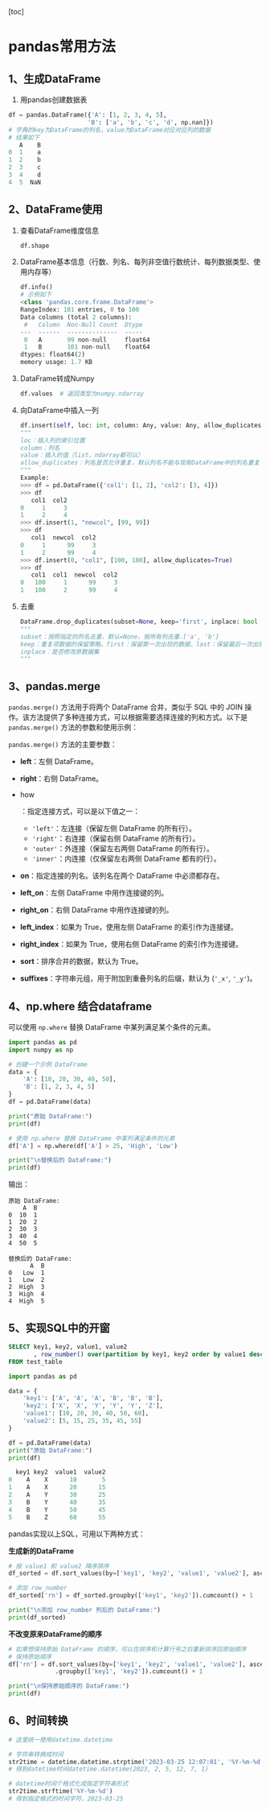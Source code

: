 [toc]

# pandas常用方法

## 1、生成DataFrame

1. 用pandas创建数据表

```python
df = pandas.DataFrame({'A': [1, 2, 3, 4, 5],
                      'B': ['a', 'b', 'c', 'd', np.nan]})
# 字典的key为DataFrame的列名，value为DataFrame对应对应列的数据
# 结果如下
   A    B
0  1    a
1  2    b
2  3    c
3  4    d
4  5  NaN
```



## 2、DataFrame使用

1. 查看DataFrame维度信息

   ```python
   df.shape
   ```

2. DataFrame基本信息（行数、列名、每列非空值行数统计、每列数据类型、使用内存等）

   ```python
   df.info()
   # 示例如下
   <class 'pandas.core.frame.DataFrame'>
   RangeIndex: 101 entries, 0 to 100
   Data columns (total 2 columns):
    #   Column  Non-Null Count  Dtype  
   ---  ------  --------------  -----  
    0   A       99 non-null     float64
    1   B       101 non-null    float64
   dtypes: float64(2)
   memory usage: 1.7 KB
   ```

3. DataFrame转成Numpy

   ```python
   df.values  # 返回类型为numpy.ndarray
   ```

4. 向DataFrame中插入一列

   ```python
   df.insert(self, loc: int, column: Any, value: Any, allow_duplicates: boolean = False) -> None
   """
   loc：插入列的索引位置
   column：列名
   value：插入的值（list，ndarray都可以）
   allow_duplicates：列名是否允许重复，默认列名不能与现有DataFrame中的列名重复
   """
   Example:
   >>> df = pd.DataFrame({'col1': [1, 2], 'col2': [3, 4]})
   >>> df
      col1  col2
   0     1     3
   1     2     4
   >>> df.insert(1, "newcol", [99, 99])
   >>> df
      col1  newcol  col2
   0     1      99     3
   1     2      99     4
   >>> df.insert(0, "col1", [100, 100], allow_duplicates=True)
   >>> df
      col1  col1  newcol  col2
   0   100     1      99     3
   1   100     2      99     4
   
   ```

5. 去重

   ```python
   DataFrame.drop_duplicates(subset=None, keep='first', inplace: bool = False, ignore_index: bool = False) -> Any
   """
   subset：按照指定的列名去重，默认=None，按所有列去重.['a', 'b']
   keep：重复项数据的保留策略。first：保留第一次出现的数据，last：保留最后一次出现的数据，False：重复的所有数据都不保留
   inplace：是否修改原数据集
   """
   ```

   



## 3、pandas.merge

`pandas.merge()` 方法用于将两个 DataFrame 合并，类似于 SQL 中的 JOIN 操作。该方法提供了多种连接方式，可以根据需要选择连接的列和方式。以下是 `pandas.merge()` 方法的参数和使用示例：

`pandas.merge()` 方法的主要参数：

- **left**：左侧 DataFrame。

- **right**：右侧 DataFrame。

- how

  ：指定连接方式，可以是以下值之一：

  - `'left'`：左连接（保留左侧 DataFrame 的所有行）。
  - `'right'`：右连接（保留右侧 DataFrame 的所有行）。
  - `'outer'`：外连接（保留左右两侧 DataFrame 的所有行）。
  - `'inner'`：内连接（仅保留左右两侧 DataFrame 都有的行）。

- **on**：指定连接的列名。该列名在两个 DataFrame 中必须都存在。

- **left_on**：左侧 DataFrame 中用作连接键的列。

- **right_on**：右侧 DataFrame 中用作连接键的列。

- **left_index**：如果为 True，使用左侧 DataFrame 的索引作为连接键。

- **right_index**：如果为 True，使用右侧 DataFrame 的索引作为连接键。

- **sort**：排序合并的数据，默认为 True。

- **suffixes**：字符串元组，用于附加到重叠列名的后缀，默认为 (`'_x'`, `'_y'`)。

## 4、np.where 结合dataframe

可以使用 `np.where` 替换 DataFrame 中某列满足某个条件的元素。

```python
import pandas as pd
import numpy as np

# 创建一个示例 DataFrame
data = {
    'A': [10, 20, 30, 40, 50],
    'B': [1, 2, 3, 4, 5]
}
df = pd.DataFrame(data)

print("原始 DataFrame:")
print(df)

# 使用 np.where 替换 DataFrame 中某列满足条件的元素
df['A'] = np.where(df['A'] > 25, 'High', 'Low')

print("\n替换后的 DataFrame:")
print(df)

```

输出：

```
原始 DataFrame:
    A  B
0  10  1
1  20  2
2  30  3
3  40  4
4  50  5

替换后的 DataFrame:
      A  B
0   Low  1
1   Low  2
2  High  3
3  High  4
4  High  5

```



## 5、实现SQL中的开窗

```sql
SELECT key1, key2, value1, value2
       , row_number() over(partition by key1, key2 order by value1 desc, value2 desc) as rn
FROM test_table
```



```python
import pandas as pd

data = {
    'key1': ['A', 'A', 'A', 'B', 'B', 'B'],
    'key2': ['X', 'X', 'Y', 'Y', 'Y', 'Z'],
    'value1': [10, 20, 30, 40, 50, 60],
    'value2': [5, 15, 25, 35, 45, 55]
}

df = pd.DataFrame(data)
print("原始 DataFrame:")
print(df)

  key1 key2  value1  value2
0    A    X      10       5
1    A    X      20      15
2    A    Y      30      25
3    B    Y      40      35
4    B    Y      50      45
5    B    Z      60      55

```



pandas实现以上SQL，可用以下两种方式：

**生成新的DataFrame**

```python
# 按 value1 和 value2 降序排序
df_sorted = df.sort_values(by=['key1', 'key2', 'value1', 'value2'], ascending=[True, True, False, False])

# 添加 row_number
df_sorted['rn'] = df_sorted.groupby(['key1', 'key2']).cumcount() + 1

print("\n添加 row_number 列后的 DataFrame:")
print(df_sorted)

```

**不改变原来DataFrame的顺序**

```python
# 如果想保持原始 DataFrame 的顺序，可以在排序和计算行号之后重新排序回原始顺序
# 保持原始顺序
df['rn'] = df.sort_values(by=['key1', 'key2', 'value1', 'value2'], ascending=[True, True, False, False]) \
             .groupby(['key1', 'key2']).cumcount() + 1

print("\n保持原始顺序的 DataFrame:")
print(df)

```

## 6、时间转换

```python
# 这里统一使用datetime.datetime

# 字符串转换成时间
str2time = datetime.datetime.strptime('2023-03-25 12:07:01', '%Y-%m-%d %H:%M:%S')
# 得到datetime时间datetime.datetime(2023, 2, 5, 12, 7, 1)

# datetime时间个格式化成指定字符串形式
str2time.strftime('%Y-%m-%d')
# 得到指定格式的时间字符，2023-03-25

```